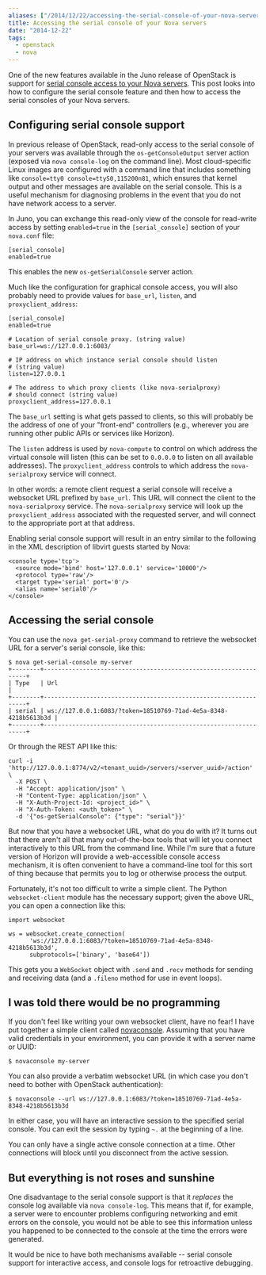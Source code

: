 ```yaml
---
aliases: ["/2014/12/22/accessing-the-serial-console-of-your-nova-servers/"]
title: Accessing the serial console of your Nova servers
date: "2014-12-22"
tags:
  - openstack
  - nova
---
```


One of the new features available in the Juno release of OpenStack is
support for [serial console access to your Nova
servers][serial-ports].  This post looks into how to configure the
serial console feature and then how to access the serial consoles of
your Nova servers.

[serial-ports]: https://blueprints.launchpad.net/nova/+spec/serial-ports

<!-- more -->

## Configuring serial console support

In previous release of OpenStack, read-only access to the serial
console of your servers was available through the
`os-getConsoleOutput` server action (exposed via `nova console-log` on
the command line).  Most cloud-specific Linux images are configured
with a command line that includes something like `console=tty0
console=ttyS0,115200n81`, which ensures that kernel output and other
messages are available on the serial console.  This is a useful
mechanism for diagnosing problems in the event that you do not have
network access to a server.

In Juno, you can exchange this read-only view of the console for
read-write access by setting `enabled=true` in the `[serial_console]`
section of your `nova.conf` file:

    [serial_console]
    enabled=true

This enables the new `os-getSerialConsole` server action.

Much like the configuration for graphical console access, you will also
probably need to provide values for `base_url`, `listen`, and
`proxyclient_address`:

    [serial_console]
    enabled=true

    # Location of serial console proxy. (string value)
    base_url=ws://127.0.0.1:6083/

    # IP address on which instance serial console should listen
    # (string value)
    listen=127.0.0.1

    # The address to which proxy clients (like nova-serialproxy)
    # should connect (string value)
    proxyclient_address=127.0.0.1

The `base_url` setting is what gets passed to clients, so this will
probably be the address of one of your "front-end" controllers (e.g.,
wherever you are running other public APIs or services like Horizon).

The `listen` address is used by `nova-compute` to control on which
address the virtual console will listen (this can be set to `0.0.0.0`
to listen on all available addresses).  The `proxyclient_address`
controls to which address the `nova-serialproxy` service will connect.

In other words: a remote client request a serial console will receive
a websocket URL prefixed by `base_url`.  This URL will connect the
client to the `nova-serialproxy` service.  The `nova-serialproxy`
service will look up the `proxyclient_address` associated with the
requested server, and will connect to the appropriate port at that
address.

Enabling serial console support will result in an entry similar to the
following in the XML description of libvirt guests started by Nova:

    <console type='tcp'>
      <source mode='bind' host='127.0.0.1' service='10000'/>
      <protocol type='raw'/>
      <target type='serial' port='0'/>
      <alias name='serial0'/>
    </console>

## Accessing the serial console

You can use the `nova get-serial-proxy` command to retrieve the
websocket URL for a server's serial console, like this:

    $ nova get-serial-console my-server
    +--------+-----------------------------------------------------------------+
    | Type   | Url                                                             |
    +--------+-----------------------------------------------------------------+
    | serial | ws://127.0.0.1:6083/?token=18510769-71ad-4e5a-8348-4218b5613b3d |
    +--------+-----------------------------------------------------------------+

Or through the REST API like this:

    curl -i 'http://127.0.0.1:8774/v2/<tenant_uuid>/servers/<server_uuid>/action' \
      -X POST \
      -H "Accept: application/json" \
      -H "Content-Type: application/json" \
      -H "X-Auth-Project-Id: <project_id>" \
      -H "X-Auth-Token: <auth_token>" \
      -d '{"os-getSerialConsole": {"type": "serial"}}'

But now that you have a websocket URL, what do you do with it?  It
turns out that there aren't all that many out-of-the-box tools that
will let you connect interactively to this URL from the command line.
While I'm sure that a future version of Horizon will provide a
web-accessible console access mechanism, it is often convenient to
have a command-line tool for this sort of thing because that permits
you to log or otherwise process the output.

Fortunately, it's not too difficult to write a simple client.  The
Python `websocket-client` module has the necessary support; given the
above URL, you can open a connection like this:

    import websocket

    ws = websocket.create_connection(
          'ws://127.0.0.1:6083/?token=18510769-71ad-4e5a-8348-4218b5613b3d',
          subprotocols=['binary', 'base64'])

This gets you a `WebSocket` object with `.send` and `.recv` methods
for sending and receiving data (and a `.fileno` method for use in
event loops).

## I was told there would be no programming

If you don't feel like writing your own websocket client, have no
fear! I have put together a simple client called [novaconsole][].
Assuming that you have valid credentials in your environment, you can
provide it with a server name or UUID:

[novaconsole]: http://github.com/larsks/novaconsole/

    $ novaconsole my-server

You can also provide a verbatim websocket URL (in which case you don't
need to bother with OpenStack authentication):

    $ novaconsole --url ws://127.0.0.1:6083/?token=18510769-71ad-4e5a-8348-4218b5613b3d

In either case, you will have an interactive session to the specified
serial console.  You can exit the session by typing `~.` at the
beginning of a line.

You can only have a single active console connection at a time.  Other
connections will block until you disconnect from the active session.

## But everything is not roses and sunshine

One disadvantage to the serial console support is that it *replaces*
the console log available via `nova console-log`.  This means that if,
for example, a server were to encounter problems configuring
networking and emit errors on the console, you would not be able to
see this information unless you happened to be connected to the
console at the time the errors were generated.

It would be nice to have both mechanisms available -- serial console
support for interactive access, and console logs for retroactive
debugging.

